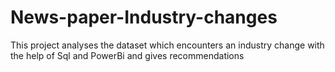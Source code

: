 # News-paper-Industry-changes
This project analyses the dataset which encounters an industry change with the help of Sql  and PowerBi and gives recommendations
